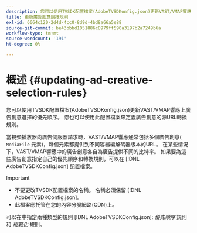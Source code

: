 ```yaml
---
description: 您可以使用TVSDK配置檔案(AdobeTVSDKonfig.json)更新VAST/VMAP響應上廣告創意選擇的優先順序。 您也可以使用此配置檔案來定義廣告創意的源URL轉換規則。
title: 更新廣告創意選擇規則
exl-id: 6664c120-2d4d-4cc0-8d9d-4bd8a66a5e88
source-git-commit: be43bbbd1051886c8979ff590a3197b2a7249b6a
workflow-type: tm+mt
source-wordcount: '191'
ht-degree: 0%

---
```


# 概述 {#updating-ad-creative-selection-rules}

您可以使用TVSDK配置檔案(AdobeTVSDKonfig.json)更新VAST/VMAP響應上廣告創意選擇的優先順序。 您也可以使用此配置檔案來定義廣告創意的源URL轉換規則。

當視頻播放器向廣告伺服器請求時，VAST/VMAP響應通常包括多個廣告創意( `MediaFile` 元素)，每個元素都提供到不同容器編解碼器版本的URL。 在某些情況下，VAST/VMAP響應中的廣告創意各自為廣告提供不同的比特率。 如果要為這些廣告創意指定自己的優先順序和轉換規則，可以在 [!DNL AdobeTVSDKConfig.json] 配置檔案。

>[!IMPORTANT]
>
>* 不要更改TVSDK配置檔案的名稱。 名稱必須保留 [!DNL AdobeTVSDKConfig.json]。
>* 此檔案應托管在您的內容分發網路(CDN)上。
>


可以在中指定兩種類型的規則 [!DNL AdobeTVSDKConfig.json]: *優先順序* 規則和 *規範化* 規則。
